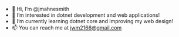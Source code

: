 - 👋 Hi, I’m @jmahnesmith
- 👀 I’m interested in dotnet development and web applications!
- 🌱 I’m currently learning dotnet core and improving my web design!
- 📫 You can reach me at jwm2166@gmail.com
